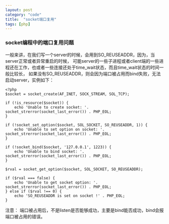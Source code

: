 ```yaml
---
layout: post
category: "code"
title:  "socket端口复用"
tags: [php]
---
```


### socket编程中的端口复用问题
一般来讲，在我们写一个server的时候，会用到SO_REUSEADDR，因为，当server正常或者异常重启的时候，
可能server的一些子进程或者client端的一些进程还在工作，也或者一些连接还处于time_wait状态，而且time_wait状态的时间一般比较长，
如果没有SO_REUSEADDR，则会因为端口被占用而bind失败，无法启动server，实例如下：
```
<?php
$socket = socket_create(AF_INET, SOCK_STREAM, SOL_TCP);

if (!is_resource($socket)) {
    echo 'Unable to create socket: '. socket_strerror(socket_last_error()) . PHP_EOL;
}

if (!socket_set_option($socket, SOL_SOCKET, SO_REUSEADDR, 1)) {
    echo 'Unable to set option on socket: '. socket_strerror(socket_last_error()) . PHP_EOL;
}

if (!socket_bind($socket, '127.0.0.1', 1223)) {
    echo 'Unable to bind socket: '. socket_strerror(socket_last_error()) . PHP_EOL;
}

$rval = socket_get_option($socket, SOL_SOCKET, SO_REUSEADDR);

if ($rval === false) {
    echo 'Unable to get socket option: '. socket_strerror(socket_last_error()) . PHP_EOL;
} else if ($rval !== 0) {
    echo 'SO_REUSEADDR is set on socket !' . PHP_EOL;
}

```
注意：
端口被占用后，不是listen是否能够成功，主要是bind能否成功，bind会报端口被占用的错误。
